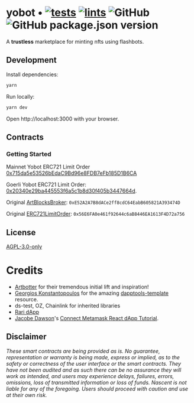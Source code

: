 # yobot • [![tests](https://github.com/nascentxyz/yobot/actions/workflows/tests.yml/badge.svg)](https://github.com/nascentxyz/yobot/actions/workflows/tests.yml) [![lints](https://github.com/nascentxyz/yobot/actions/workflows/lints.yml/badge.svg)](https://github.com/nascentxyz/yobot/actions/workflows/lints.yml) ![GitHub](https://img.shields.io/github/license/nascentxyz/yobot) ![GitHub package.json version](https://img.shields.io/github/package-json/v/nascentxyz/yobot)

A **trustless** marketplace for minting nfts using flashbots.

## Development

Install dependencies:

```sh
yarn
```

Run locally:

```sh
yarn dev
```

Open http://localhost:3000 with your browser.

## Contracts

### Getting Started

Mainnet Yobot ERC721 Limit Order [0x715da5e53526bEdaC9Bd96e8FDB7eFb185D1B6CA](https://etherscan.io/address/0x715da5e53526bEdaC9Bd96e8FDB7eFb185D1B6CA)

Goerli Yobot ERC721 Limit Order: [0x20340e29ba445553f6a5c1b8d30f405b3447664d](https://goerli.etherscan.io/address/0x20340e29ba445553f6a5c1b8d30f405b3447664d).

Original [ArtBlocksBroker](https://etherscan.io/address/0xE52A2A7B8dACe2ff8cdC64EabB605821A393474D#code): `0xE52A2A7B8dACe2ff8cdC64EabB605821A393474D`

Original [ERC721LimitOrder](https://etherscan.io/address/0x56E6FA0e461f92644c6aB8446EA1613F4D72a756#code): `0x56E6FA0e461f92644c6aB8446EA1613F4D72a756`

## License

[AGPL-3.0-only](https://github.com/nascentxyz/yobot/blob/master/LICENSE)

# Credits

- [Artbotter](https://artbotter.io) for their tremendous initial lift and inspiration!
- [Georgios Konstantopoulos](https://github.com/gakonst) for the amazing [dapptools-template](https://github.com/gakonst/dapptools-template) resource.
- ds-test, OZ, Chainlink for inherited libraries
- [Rari dApp](https://github.com/Rari-Capital/rari-dApp/tree/master/src)
- [Jacobe Dawson](https://github.com/jacobedawson)'s [Connect Metamask React dApp Tutorial](https://dev.to/jacobedawson/build-a-web3-dapp-in-react-login-with-metamask-4chp).

## Disclaimer

_These smart contracts are being provided as is. No guarantee, representation or warranty is being made, express or implied, as to the safety or correctness of the user interface or the smart contracts. They have not been audited and as such there can be no assurance they will work as intended, and users may experience delays, failures, errors, omissions, loss of transmitted information or loss of funds. Nascent is not liable for any of the foregoing. Users should proceed with caution and use at their own risk._
